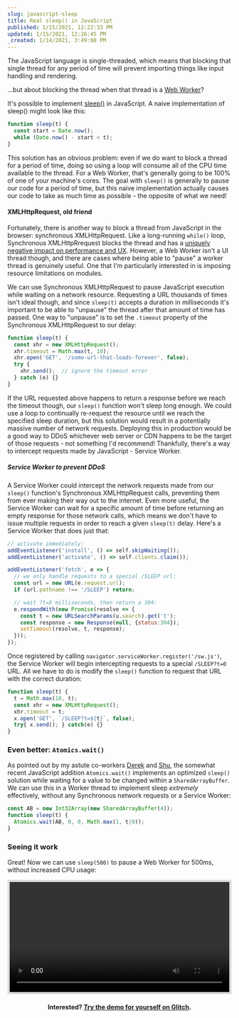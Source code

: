 ```yaml
---
slug: javascript-sleep
title: Real sleep() in JavaScript
published: 1/15/2021, 12:22:33 PM
updated: 1/15/2021, 12:26:45 PM
_created: 1/14/2021, 3:49:08 PM
---
```


The JavaScript language is single-threaded, which means that blocking that single thread for any period of time will prevent importing things like input handling and rendering. 

...but about blocking the thread when that thread is a [Web Worker](https://developer.mozilla.org/en-US/docs/Web/API/Web_Workers_API/Using_web_workers)?

It's possible to implement [sleep()](https://en.wikipedia.org/wiki/Sleep_(system_call)) in JavaScript. A naive implementation of sleep() might look like this:

```js
function sleep(t) {
  const start = Date.now();
  while (Date.now() - start < t);
}
```

This solution has an obvious problem: even if we do want to block a thread for a period of time, doing so using a loop will consume all of the CPU time available to the thread. For a Web Worker, that's generally going to be 100% of one of your machine's cores. The goal with `sleep()` is generally to pause our code for a period of time, but this naive implementation actually causes our code to take as much time as possible - the opposite of what we need!

#### XMLHttpRequest, old friend

Fortunately, there is another way to block a thread from JavaScript in the browser: synchronous XMLHttpRequest. Like a long-running `while()` loop, Synchronous XMLHttpRrequest blocks the thread and has a [uniquely negative impact on performance and UX](https://developer.mozilla.org/en-US/docs/Web/API/XMLHttpRequest/Synchronous_and_Asynchronous_Requests#synchronous_request). However, a Web Worker isn't a UI thread though, and there are cases where being able to "pause" a worker thread is genuinely useful. One that I'm particularly interested in is imposing resource limitations on modules.

We can use Synchronous XMLHttpRequest to pause JavaScript execution while waiting on a network resource. Requesting a URL thousands of times isn't ideal though, and since `sleep(t)` accepts a duration in milliseconds it's important to be able to "unpause" the thread after that amount of time has passed. One way to "unpause" is to set the `.timeout` property of the Synchronous XMLHttpRequest to our delay:

```js
function sleep(t) {
  const xhr = new XMLHttpRequest();
  xhr.timeout = Math.max(t, 10);
  xhr.open('GET', '/some-url-that-loads-forever', false);
  try {
    xhr.send();  // ignore the timeout error
  } catch (e) {}
}
```

If the URL requested above happens to return a response before we reach the timeout though, our `sleep()` function won't sleep long enough. We could use a loop to continually re-request the resource until we reach the specified sleep duration, but this solution would result in a potentially massive number of network requests. Deploying this in production would be a good way to DDoS whichever web server or CDN happens to be the target of those requests - not something I'd recommend! Thankfully, there's a way to intercept requests made by JavaScript - Service Worker.

##### Service Worker to prevent DDoS

A Service Worker could intercept the network requests made from our `sleep()` function's Synchronous XMLHttpRequest calls, preventing them from ever making their way out to the internet. Even more useful, the Service Worker can wait for a specific amount of time before returning an empty response for those network calls, which means we don't have to issue multiple requests in order to reach a given `sleep(t)` delay. Here's a Service Worker that does just that:

```js
// activate immediately:
addEventListener('install', () => self.skipWaiting());
addEventListener('activate', () => self.clients.claim());

addEventListener('fetch', e => {
  // we only handle requests to a special /SLEEP url:
  const url = new URL(e.request.url);
  if (url.pathname !== '/SLEEP') return;

  // wait ?t=X milliseconds, then return a 304:
  e.respondWith(new Promise(resolve => {
    const t = new URLSearchParams(u.search).get('t');
    const response = new Response(null, {status:304});
    setTimeout(resolve, t, response);
  }));
});
```

Once registered by calling `navigator.serviceWorker.register('/sw.js')`, the Service Worker will begin intercepting requests to a special `/SLEEP?t=0` URL. All we have to do is modify the `sleep()` function to request that URL with the correct duration:

```js
function sleep(t) {
  t = Math.max(10, t);
  const xhr = new XMLHttpRequest();
  xhr.timeout = t;
  x.open('GET', `/SLEEP?t=${t}`, false);
  try{ x.send(); } catch(e) {}
}
```

### Even better: `Atomics.wait()`

As pointed out by my astute co-workers [Derek](https://twitter.com/derekschuff) and [Shu](https://twitter.com/_shu), the somewhat recent JavaScript addition `Atomics.wait()` implements an optimized `sleep()` solution while waiting for a value to be changed within a `SharedArrayBuffer`. We can use this in a Worker thread to implement sleep _extremely_ effectively, without any Synchronous network requests or a Service Worker:

```js
const AB = new Int32Array(new SharedArrayBuffer(4));
function sleep(t) {
  Atomics.wait(AB, 0, 0, Math.max(1, t|0));
}
```

### Seeing it work

Great! Now we can use `sleep(500)` to pause a Web Worker for 500ms, without increased CPU usage:

<video playsinline autoplay controls loop width="720" height="562" style="max-width:100%; height:auto; margin:auto; background:#ddd; border:5px solid #ddd; box-sizing:border-box;">
<source type="video/mp4" src="https://i.imgur.com/vkQ3kC5.mp4">
</video>

<center><h4>

Interested? [Try the demo for yourself on Glitch](https://sleep-sw.glitch.me/).

</h4></center>

<br>

